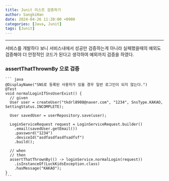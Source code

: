 ```yaml
---
title: Junit 리스트 검증하기
author: SangkiHan
date: 2024-04-26 11:20:00 +0900
categories: [Java, Junit]
tags: [Junit]
---
```

------------

서비스를 개발하다 보니 서비스내에서 성공만 검증하는게 아니라 실패했을때의 예외도 검증해야 더 안정적인 코드가 된다고 생각하여 예외까지 검증을 하였다.

### assertThatThrownBy 으로 검증

    ``` java
    @DisplayName("SNS로 등록된 사용자가 있을 경우 일반 로그인이 되지 않는다.")
    @Test
    void normalLoginIfSnsUserExist() {
      // given
      User user = createUser("tkdrl8908@naver.com", "1234", SnsType.KAKAO, SettingStatus.INCOMPLETE);

      User savedUser = userRepository.save(user);

      LoginServiceRequest request = LoginServiceRequest.builder()
        .email(savedUser.getEmail())
        .password("1234")
        .deviceId("asdfasdfasdfsadfsf")
        .build();

      // when
      // then
      assertThatThrownBy(() -> loginService.normalLogin(request))
        .isInstanceOf(LuckKidsException.class)
        .hasMessage("KAKAO");
    }
    ```